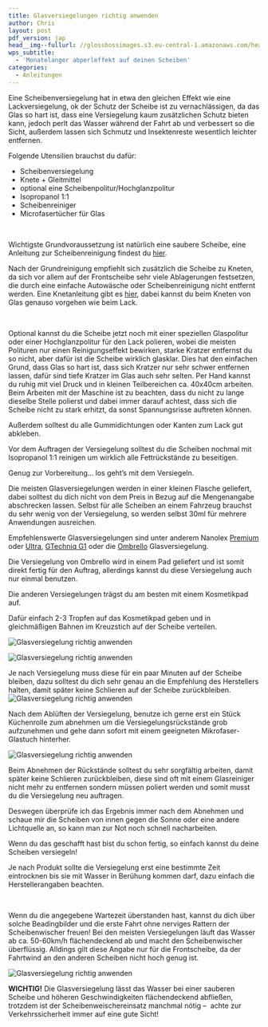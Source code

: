 ```yaml
---
title: Glasversiegelungen richtig anwenden
author: Chris
layout: post
pdf_version: jap
head__img--fullurl: //glossbossimages.s3.eu-central-1.amazonaws.com/headerimg/glasversiegelung.jpg
wps_subtitle:
  - 'Monatelanger abperleffekt auf deinen Scheiben'
categories:
  - Anleitungen
---
```

Eine Scheibenversiegelung hat in etwa den gleichen Effekt wie eine Lackversiegelung, ok der Schutz der Scheibe ist zu vernachlässigen, da das Glas so hart ist, dass eine Versiegelung kaum zusätzlichen Schutz bieten kann, jedoch perlt das Wasser während der Fahrt ab und verbessert so die Sicht, außerdem lassen sich Schmutz und Insektenreste wesentlich leichter entfernen.

Folgende Utensilien brauchst du dafür:

*   Scheibenversiegelung
*   Knete + Gleitmittel
*   optional eine Scheibenpolitur/Hochglanzpolitur
*   Isopropanol 1:1
*   Scheibenreiniger
*   Microfasertücher für Glas

&nbsp;

Wichtigste Grundvoraussetzung ist natürlich eine saubere Scheibe, eine Anleitung zur Scheibenreinigung findest du [hier][1].

Nach der Grundreinigung empfiehlt sich zusätzlich die Scheibe zu Kneten, da sich vor allem auf der Frontscheibe sehr viele Ablagerungen festsetzen, die durch eine einfache Autowäsche oder Scheibenreinigung nicht entfernt werden. Eine Knetanleitung gibt es [hier][2], dabei kannst du beim Kneten von Glas genauso vorgehen wie beim Lack.

&nbsp;

Optional kannst du die Scheibe jetzt noch mit einer speziellen Glaspolitur oder einer Hochglanzpolitur für den Lack polieren, wobei die meisten Polituren nur einen Reinigungseffekt bewirken, starke Kratzer entfernst du so nicht, aber dafür ist die Scheibe wirklich glasklar. Dies hat den einfachen Grund, dass Glas so hart ist, dass sich Kratzer nur sehr schwer entfernen lassen, dafür sind tiefe Kratzer im Glas auch sehr selten. Per Hand kannst du ruhig mit viel Druck und in kleinen Teilbereichen ca. 40x40cm arbeiten. Beim Arbeiten mit der Maschine ist zu beachten, dass du nicht zu lange dieselbe Stelle polierst und dabei immer darauf achtest, dass sich die Scheibe nicht zu stark erhitzt, da sonst Spannungsrisse auftreten können.

Außerdem solltest du alle Gummidichtungen oder Kanten zum Lack gut abkleben.

Vor dem Auftragen der Versiegelung solltest du die Scheiben nochmal mit Isopropanol 1:1 reinigen um wirklich alle Fettrückstände zu beseitigen.

Genug zur Vorbereitung&#8230; los geht&#8217;s mit dem Versiegeln.

Die meisten Glasversiegelungen werden in einer kleinen Flasche geliefert, dabei solltest du dich nicht von dem Preis in Bezug auf die Mengenangabe abschrecken lassen. Selbst für alle Scheiben an einem Fahrzeug brauchst du sehr wenig von der Versiegelung, so werden selbst 30ml für mehrere Anwendungen ausreichen.

Empfehlenswerte Glasversiegelungen sind unter anderem Nanolex [Premium][3] oder [Ultra][4], [GTechniq G1][5] oder die [Ombrello][6] Glasversiegelung.

Die Versiegelung von Ombrello wird in einem Pad geliefert und ist somit direkt fertig für den Auftrag, allerdings kannst du diese Versiegelung auch nur einmal benutzen.

Die anderen Versiegelungen trägst du am besten mit einem Kosmetikpad auf.

Dafür einfach 2-3 Tropfen auf das Kosmetikpad geben und in gleichmäßigen Bahnen im Kreuzstich auf der Scheibe verteilen.

![Glasversiegelung richtig anwenden](//s3.eu-central-1.amazonaws.com/glossbossimages/criz/glasversiegelung/DSC_0003.jpg)

![Glasversiegelung richtig anwenden](//s3.eu-central-1.amazonaws.com/glossbossimages/criz/glasversiegelung/DSC_0004.jpg)

Je nach Versiegelung muss diese für ein paar Minuten auf der Scheibe bleiben, dazu solltest du dich sehr genau an die Empfehlung des Herstellers halten, damit später keine Schlieren auf der Scheibe zurückbleiben.  
![Glasversiegelung richtig anwenden](//s3.eu-central-1.amazonaws.com/glossbossimages/criz/glasversiegelung/DSC_0007.jpg)

Nach dem Ablüften der Versiegelung, benutze ich gerne erst ein Stück Küchenrolle zum abnehmen um die Versiegelungsrückstände grob aufzunehmen und gehe dann sofort mit einem geeigneten Mikrofaser-Glastuch hinterher.

![Glasversiegelung richtig anwenden](//s3.eu-central-1.amazonaws.com/glossbossimages/criz/glasversiegelung/DSC_0006.jpg)

Beim Abnehmen der Rückstände solltest du sehr sorgfältig arbeiten, damit später keine Schlieren zurückbleiben, diese sind oft mit einem Glasreiniger nicht mehr zu entfernen sondern müssen poliert werden und somit musst du die Versiegelung neu auftragen.

Deswegen überprüfe ich das Ergebnis immer nach dem Abnehmen und schaue mir die Scheiben von innen gegen die Sonne oder eine andere Lichtquelle an, so kann man zur Not noch schnell nacharbeiten.

Wenn du das geschafft hast bist du schon fertig, so einfach kannst du deine Scheiben versiegeln!

Je nach Produkt sollte die Versiegelung erst eine bestimmte Zeit eintrocknen bis sie mit Wasser in Berühung kommen darf, dazu einfach die Herstellerangaben beachten.

&nbsp;

Wenn du die angegebene Wartezeit überstanden hast, kannst du dich über solche Beadingbilder und die erste Fahrt ohne nerviges Rattern der Scheibenwischer freuen! Bei den meisten Versiegelungen läuft das Wasser ab ca. 50-60km/h flächendeckend ab und macht den Scheibenwischer überflüssig. Alldings gilt diese Angabe nur für die Frontscheibe, da der Fahrtwind an den anderen Scheiben nicht hoch genug ist.

![Glasversiegelung richtig anwenden](//s3.eu-central-1.amazonaws.com/glossbossimages/criz/glasversiegelung/DSC_0036.jpg)

**WICHTIG!** Die Glasversiegelung lässt das Wasser bei einer sauberen Scheibe und höheren Geschwindigkeiten flächendeckend abfließen, trotzdem ist der Scheibenweischereinsatz manchmal nötig &#8211;  achte zur Verkehrssicherheit immer auf eine gute Sicht!

 [1]: http://glossboss.de/tipps-tricks/scheiben-streifenfrei-reinigen/
 [2]: http://glossboss.de/anleitungen/lackreinigungsknete-richtig-anwenden/
 [3]: http://www.lupus-autopflege.de/Nanolex-Premium-Glasversiegelung-50ml
 [4]: http://www.lupus-autopflege.de/Nanolex-Ultra-Glasversiegelung-30ml
 [5]: http://www.autopflege24.net/ap24shop/gtechniq-g1-clearvision-nanocoat-glasversiegelung-15ml.html
 [6]: http://www.lupus-autopflege.de/Ombrello-DIE-Glasversiegelung
